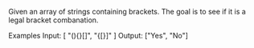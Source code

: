 Given an array of strings containing brackets. The goal is to see if it is a legal bracket combanation.

Examples
Input: [ "(){}[]", "{[}]" ]
Output: ["Yes", "No"]

